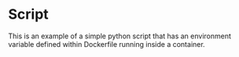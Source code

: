# Script

This is an example of a simple python script that has an environment variable defined within Dockerfile running inside a container.
